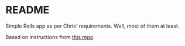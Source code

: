 # README

Simple Rails app as per Chris' requirements. Well, most of them at least.

Based on instructions from [this repo](https://bitbucket.org/account/signin/?next=/inkstone/rails-test).
